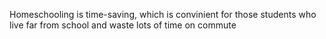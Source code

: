 Homeschooling is time-saving, which is convinient for those students who live far from school and waste lots of time on commute
